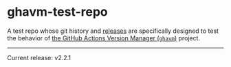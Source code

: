 # ghavm-test-repo

A test repo whose git history and [releases][] are specifically designed to test
the behavior of [the GitHub Actions Version Manager (`ghavm`)][ghavm] project.

---

Current release: v2.2.1

[ghavm]: https://github.com/mccutchen/ghavm
[releases]: https://github.com/mccutchen/ghavm-test-repo/releases
